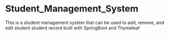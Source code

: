 # Student_Management_System
This is a student management system that can be used to add, remove, and edit student student record built with SpringBoot and Thymeleaf 
